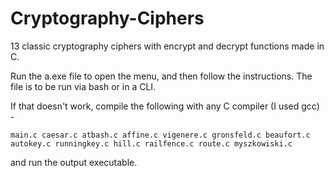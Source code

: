 # Cryptography-Ciphers
13 classic cryptography ciphers with encrypt and decrypt functions made in C.

Run the a.exe file to open the menu, and then follow the instructions. The file is to be run via bash or in a CLI.

If that doesn't work, compile the following with any C compiler (I used gcc) - 
```
main.c caesar.c atbash.c affine.c vigenere.c gronsfeld.c beaufort.c autokey.c runningkey.c hill.c railfence.c route.c myszkowiski.c
```
and run the output executable.
